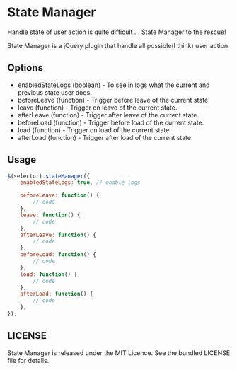 # State Manager

Handle state of user action is quite difficult ... State Manager to the rescue!

State Manager is a jQuery plugin that handle all possible(I think) user action.

## Options

- enabledStateLogs (boolean) - To see in logs what the current and previous state user does.
- beforeLeave (function) - Trigger before leave of the current state.
- leave (function) - Trigger on leave of the current state.
- afterLeave (function) - Trigger after leave of the current state.
- beforeLoad (function) - Trigger before load of the current state.
- load (function) - Trigger on load of the current state.
- afterLoad (function) - Trigger after load of the current state.

## Usage

```js
$(selector).stateManager({
    enabledStateLogs: true, // enable logs

    beforeLeave: function() {
        // code
    },
    leave: function() {
        // code
    },
    afterLeave: function() {
        // code
    },
    beforeLoad: function() {
        // code
    },
    load: function() {
        // code
    },
    afterLoad: function() {
        // code
    },
});
```

## LICENSE

State Manager is released under the MIT Licence. See the bundled LICENSE file for details.

